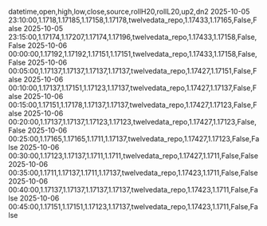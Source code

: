 datetime,open,high,low,close,source,rollH20,rollL20,up2,dn2
2025-10-05 23:10:00,1.1718,1.17185,1.17158,1.17178,twelvedata_repo,1.17433,1.17165,False,False
2025-10-05 23:15:00,1.17174,1.17207,1.17174,1.17196,twelvedata_repo,1.17433,1.17158,False,False
2025-10-06 00:00:00,1.17192,1.17192,1.17151,1.17151,twelvedata_repo,1.17433,1.17158,False,False
2025-10-06 00:05:00,1.17137,1.17137,1.17137,1.17137,twelvedata_repo,1.17427,1.17151,False,False
2025-10-06 00:10:00,1.17137,1.17151,1.17123,1.17137,twelvedata_repo,1.17427,1.17137,False,False
2025-10-06 00:15:00,1.17151,1.17178,1.17137,1.17137,twelvedata_repo,1.17427,1.17123,False,False
2025-10-06 00:20:00,1.17137,1.17137,1.17123,1.17123,twelvedata_repo,1.17427,1.17123,False,False
2025-10-06 00:25:00,1.17165,1.17165,1.1711,1.17137,twelvedata_repo,1.17427,1.17123,False,False
2025-10-06 00:30:00,1.17123,1.17137,1.1711,1.1711,twelvedata_repo,1.17427,1.1711,False,False
2025-10-06 00:35:00,1.1711,1.17137,1.1711,1.17137,twelvedata_repo,1.17423,1.1711,False,False
2025-10-06 00:40:00,1.17137,1.17137,1.17137,1.17137,twelvedata_repo,1.17423,1.1711,False,False
2025-10-06 00:45:00,1.17151,1.17151,1.17123,1.17137,twelvedata_repo,1.17423,1.1711,False,False
